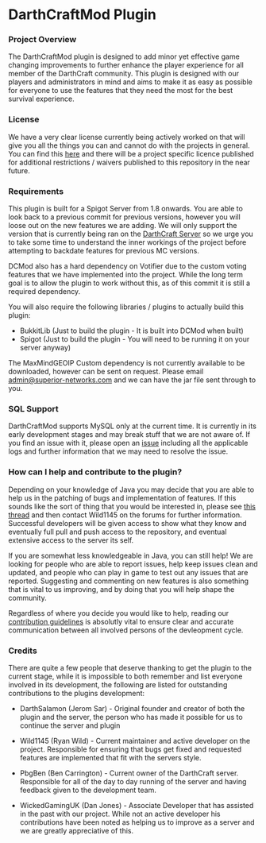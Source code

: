 # DarthCraftMod Plugin

### Project Overview

The DarthCraftMod plugin is designed to add minor yet effective game changing improvements to further enhance the player experience for all member of the DarthCraft community. This plugin is designed with our players and administrators in mind and aims to make it as easy as possible for everyone to use the features that they need the most for the best survival experience.

### License

We have a very clear license currently being actively worked on that will give you all the things you can and cannot do with the projects in general. You can find this [here](https://github.com/Superior-Development/License) and there will be a project specific licence published for additional restrictions / waivers published to this repository in the near future. 

### Requirements

This plugin is built for a Spigot Server from 1.8 onwards. You are able to look back to a previous commit for previous versions, however you will loose out on the new features we are adding. We will only support the version that is currently being ran on the [DarthCraft Server](http://www.darthcraft.net) so we urge you to take some time to understand the inner workings of the project before attempting to backdate features for previous MC versions. 

DCMod also has a hard dependency on Votifier due to the custom voting features that we have implemented into the project. While the long term goal is to allow the plugin to work without this, as of this commit it is still a required dependency.

You will also require the following libraries / plugins to actually build this plugin:

 - BukkitLib (Just to build the plugin - It is built into DCMod when built)
 - Spigot (Just to build the plugin - You will need to be running it on your server anyway)
 
The MaxMindGEOIP Custom dependency is not currently available to be downloaded, however can be sent on request. Please email [admin@superior-networks.com](mailto:admin@superior-networks.com) and we can have the jar file sent through to you. 

### SQL Support

DarthCraftMod supports MySQL only at the current time. It is currently in its early development stages and may break stuff that we are not aware of. If you find an issue with it, please open an [issue](https://github.com/DarthCraft/DarthCraft/issues) including all the applicable logs and further information that we may need to resolve the issue.

### How can I help and contribute to the plugin?

Depending on your knowledge of Java you may decide that you are able to help us in the patching of bugs and implementation of features. If this sounds like the sort of thing that you would be interested in, please see [this thread](https://www.darthcraft.net/forums/showthread.php?tid=2369) and then contact Wild1145 on the forums for further information. Successful developers will be given access to show what they know and eventually full pull and push access to the repository, and eventual extensive access to the server its self. 

If you are somewhat less knowledgeable in Java, you can still help! We are looking for people who are able to report issues, help keep issues clean and updated, and people who can play in game to test out any issues that are reported. Suggesting and commenting on new features is also something that is vital to us improving, and by doing that you will help shape the community.

Regardless of where you decide you would like to help, reading our [contribution guidelines](https://github.com/DarthCraft/DarthCraft/blob/master/CONTRIBUTING.md) is absolutly vital to ensure clear and accurate communication between all involved persons of the devleopment cycle.

### Credits

There are quite a few people that deserve thanking to get the plugin to the current stage, while it is impossible to both remember and list everyone involved in its development, the following are listed for outstanding contributions to the plugins development:

 - DarthSalamon (Jerom Sar) - Original founder and creator of both the plugin and the server, the person who has made it possible for us to continue the server and plugin 
 
 - Wild1145 (Ryan Wild) - Current maintainer and active developer on the project. Responsible for ensuring that bugs get fixed and requested features are implemented that fit with the servers style.
 
 - PbgBen (Ben Carrington) - Current owner of the DarthCraft server. Responsible for all of the day to day running of the server and having feedback given to the development team.
 
 - WickedGamingUK (Dan Jones) - Associate Developer that has assisted in the past with our project. While not an active developer his contributions have been noted as helping us to improve as a server and we are greatly appreciative of this. 
